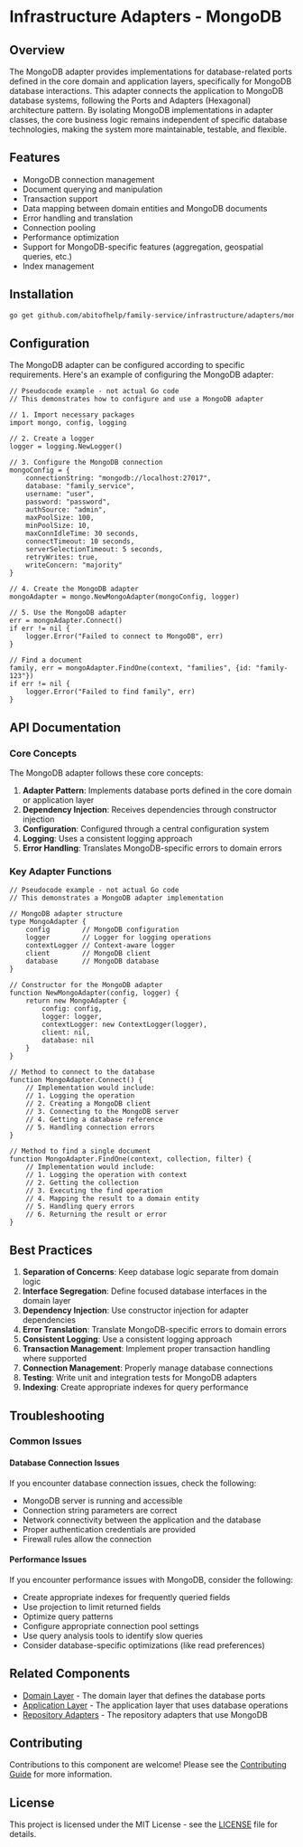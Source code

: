# Infrastructure Adapters - MongoDB

## Overview

The MongoDB adapter provides implementations for database-related ports defined in the core domain and application layers, specifically for MongoDB database interactions. This adapter connects the application to MongoDB database systems, following the Ports and Adapters (Hexagonal) architecture pattern. By isolating MongoDB implementations in adapter classes, the core business logic remains independent of specific database technologies, making the system more maintainable, testable, and flexible.

## Features

- MongoDB connection management
- Document querying and manipulation
- Transaction support
- Data mapping between domain entities and MongoDB documents
- Error handling and translation
- Connection pooling
- Performance optimization
- Support for MongoDB-specific features (aggregation, geospatial queries, etc.)
- Index management

## Installation

```bash
go get github.com/abitofhelp/family-service/infrastructure/adapters/mongo
```

## Configuration

The MongoDB adapter can be configured according to specific requirements. Here's an example of configuring the MongoDB adapter:

```
// Pseudocode example - not actual Go code
// This demonstrates how to configure and use a MongoDB adapter

// 1. Import necessary packages
import mongo, config, logging

// 2. Create a logger
logger = logging.NewLogger()

// 3. Configure the MongoDB connection
mongoConfig = {
    connectionString: "mongodb://localhost:27017",
    database: "family_service",
    username: "user",
    password: "password",
    authSource: "admin",
    maxPoolSize: 100,
    minPoolSize: 10,
    maxConnIdleTime: 30 seconds,
    connectTimeout: 10 seconds,
    serverSelectionTimeout: 5 seconds,
    retryWrites: true,
    writeConcern: "majority"
}

// 4. Create the MongoDB adapter
mongoAdapter = mongo.NewMongoAdapter(mongoConfig, logger)

// 5. Use the MongoDB adapter
err = mongoAdapter.Connect()
if err != nil {
    logger.Error("Failed to connect to MongoDB", err)
}

// Find a document
family, err = mongoAdapter.FindOne(context, "families", {id: "family-123"})
if err != nil {
    logger.Error("Failed to find family", err)
}
```

## API Documentation

### Core Concepts

The MongoDB adapter follows these core concepts:

1. **Adapter Pattern**: Implements database ports defined in the core domain or application layer
2. **Dependency Injection**: Receives dependencies through constructor injection
3. **Configuration**: Configured through a central configuration system
4. **Logging**: Uses a consistent logging approach
5. **Error Handling**: Translates MongoDB-specific errors to domain errors

### Key Adapter Functions

```
// Pseudocode example - not actual Go code
// This demonstrates a MongoDB adapter implementation

// MongoDB adapter structure
type MongoAdapter {
    config        // MongoDB configuration
    logger        // Logger for logging operations
    contextLogger // Context-aware logger
    client        // MongoDB client
    database      // MongoDB database
}

// Constructor for the MongoDB adapter
function NewMongoAdapter(config, logger) {
    return new MongoAdapter {
        config: config,
        logger: logger,
        contextLogger: new ContextLogger(logger),
        client: nil,
        database: nil
    }
}

// Method to connect to the database
function MongoAdapter.Connect() {
    // Implementation would include:
    // 1. Logging the operation
    // 2. Creating a MongoDB client
    // 3. Connecting to the MongoDB server
    // 4. Getting a database reference
    // 5. Handling connection errors
}

// Method to find a single document
function MongoAdapter.FindOne(context, collection, filter) {
    // Implementation would include:
    // 1. Logging the operation with context
    // 2. Getting the collection
    // 3. Executing the find operation
    // 4. Mapping the result to a domain entity
    // 5. Handling query errors
    // 6. Returning the result or error
}
```

## Best Practices

1. **Separation of Concerns**: Keep database logic separate from domain logic
2. **Interface Segregation**: Define focused database interfaces in the domain layer
3. **Dependency Injection**: Use constructor injection for adapter dependencies
4. **Error Translation**: Translate MongoDB-specific errors to domain errors
5. **Consistent Logging**: Use a consistent logging approach
6. **Transaction Management**: Implement proper transaction handling where supported
7. **Connection Management**: Properly manage database connections
8. **Testing**: Write unit and integration tests for MongoDB adapters
9. **Indexing**: Create appropriate indexes for query performance

## Troubleshooting

### Common Issues

#### Database Connection Issues

If you encounter database connection issues, check the following:
- MongoDB server is running and accessible
- Connection string parameters are correct
- Network connectivity between the application and the database
- Proper authentication credentials are provided
- Firewall rules allow the connection

#### Performance Issues

If you encounter performance issues with MongoDB, consider the following:
- Create appropriate indexes for frequently queried fields
- Use projection to limit returned fields
- Optimize query patterns
- Configure appropriate connection pool settings
- Use query analysis tools to identify slow queries
- Consider database-specific optimizations (like read preferences)

## Related Components

- [Domain Layer](../../core/domain/README.md) - The domain layer that defines the database ports
- [Application Layer](../../core/application/README.md) - The application layer that uses database operations
- [Repository Adapters](../repository/README.md) - The repository adapters that use MongoDB

## Contributing

Contributions to this component are welcome! Please see the [Contributing Guide](../../CONTRIBUTING.md) for more information.

## License

This project is licensed under the MIT License - see the [LICENSE](../../LICENSE) file for details.
